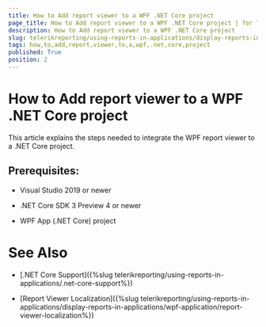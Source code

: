 ```yaml
---
title: How to Add report viewer to a WPF .NET Core project
page_title: How to Add report viewer to a WPF .NET Core project | for Telerik Reporting Documentation
description: How to Add report viewer to a WPF .NET Core project
slug: telerikreporting/using-reports-in-applications/display-reports-in-applications/wpf-application/how-to-add-report-viewer-to-a-wpf-.net-core-project
tags: how,to,add,report,viewer,to,a,wpf,.net,core,project
published: True
position: 2
---
```


# How to Add report viewer to a WPF .NET Core project



This article explains the steps needed to integrate the WPF report viewer to a .NET Core project.
      


## Prerequisites:

* Visual Studio 2019 or newer


* .NET Core SDK 3 Preview 4 or newer


* WPF App (.NET Core) project


# See Also


 * [.NET Core Support]({%slug telerikreporting/using-reports-in-applications/.net-core-support%})


 * [Report Viewer Localization]({%slug telerikreporting/using-reports-in-applications/display-reports-in-applications/wpf-application/report-viewer-localization%})

